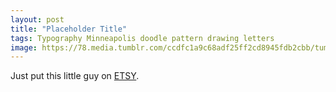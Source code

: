 ```yaml
---
layout: post
title: "Placeholder Title"
tags: Typography Minneapolis doodle pattern drawing letters
image: https://78.media.tumblr.com/ccdfc1a9c68adf25ff2cd8945fdb2cbb/tumblr_n3ezmocdIV1qbng02o1_500.jpg
---
```

Just put this little guy on [ETSY](https://t.umblr.com/redirect?z=https%3A%2F%2Fwww.etsy.com%2Flisting%2F184856228%2Fdoodle-block-letter-t%3F&t=NmE3ZjhlNWNmMDVhNDIyNWVhZjRhNGZhY2I0OWRkYjMwMWJjN2M4OSxCUlhyT2VQZQ%3D%3D&b=t%3AOfJVo-jCAgbaBkGFfFIN7Q&p=http%3A%2F%2Fwww.kylomoonguts.com%2Fpost%2F81500975549%2Fjust-put-this-little-guy-on-etsy&m=1).
